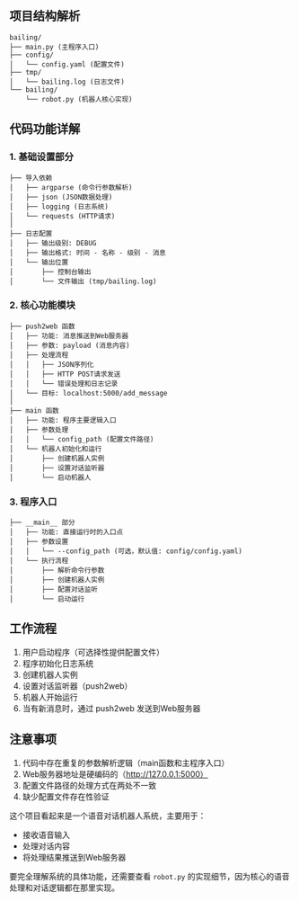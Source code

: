 

## 项目结构解析
```
bailing/
├── main.py (主程序入口)
├── config/
│   └── config.yaml (配置文件)
├── tmp/
│   └── bailing.log (日志文件)
└── bailing/
    └── robot.py (机器人核心实现)
```

## 代码功能详解

### 1. 基础设置部分
```
├── 导入依赖
│   ├── argparse (命令行参数解析)
│   ├── json (JSON数据处理)
│   ├── logging (日志系统)
│   └── requests (HTTP请求)
│
├── 日志配置
│   ├── 输出级别: DEBUG
│   ├── 输出格式: 时间 - 名称 - 级别 - 消息
│   └── 输出位置
│       ├── 控制台输出
│       └── 文件输出 (tmp/bailing.log)
```

### 2. 核心功能模块
```
├── push2web 函数
│   ├── 功能: 消息推送到Web服务器
│   ├── 参数: payload (消息内容)
│   ├── 处理流程
│   │   ├── JSON序列化
│   │   ├── HTTP POST请求发送
│   │   └── 错误处理和日志记录
│   └── 目标: localhost:5000/add_message
│
├── main 函数
│   ├── 功能: 程序主要逻辑入口
│   ├── 参数处理
│   │   └── config_path (配置文件路径)
│   └── 机器人初始化和运行
│       ├── 创建机器人实例
│       ├── 设置对话监听器
│       └── 启动机器人
```

### 3. 程序入口
```
├── __main__ 部分
│   ├── 功能: 直接运行时的入口点
│   ├── 参数设置
│   │   └── --config_path (可选，默认值: config/config.yaml)
│   └── 执行流程
│       ├── 解析命令行参数
│       ├── 创建机器人实例
│       ├── 配置对话监听
│       └── 启动运行
```

## 工作流程
1. 用户启动程序（可选择性提供配置文件）
2. 程序初始化日志系统
3. 创建机器人实例
4. 设置对话监听器（push2web）
5. 机器人开始运行
6. 当有新消息时，通过 push2web 发送到Web服务器

## 注意事项
1. 代码中存在重复的参数解析逻辑（main函数和主程序入口）
2. Web服务器地址是硬编码的（http://127.0.0.1:5000）
3. 配置文件路径的处理方式在两处不一致
4. 缺少配置文件存在性验证

这个项目看起来是一个语音对话机器人系统，主要用于：
- 接收语音输入
- 处理对话内容
- 将处理结果推送到Web服务器

要完全理解系统的具体功能，还需要查看 `robot.py` 的实现细节，因为核心的语音处理和对话逻辑都在那里实现。